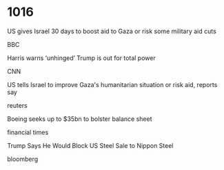 # 1016

US gives Israel 30 days to boost aid to Gaza or risk some military aid cuts

BBC


Harris warns ‘unhinged’ Trump is out for total power

CNN

US tells Israel to improve Gaza's humanitarian situation or risk aid, reports say

reuters

Boeing seeks up to $35bn to bolster balance sheet

financial times

Trump Says He Would Block US Steel Sale to Nippon Steel

bloomberg
